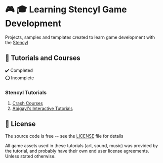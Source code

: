 # :video_game: :mortar_board: Learning Stencyl Game Development

Projects, samples and templates created to learn game development with the [Stencyl](https://www.stencyl.com/)

## :beginner: Tutorials and Courses

:heavy_check_mark: Completed  
:o: Incomplete

### Stencyl Tutorials

1. [Crash Courses](http://www.stencyl.com/help/start/)
2. [Abigayl's Interactive Tutorials](http://www.stencyl.com/help/viewArticle/102)

## :page_with_curl: License

The source code is free -- see the [LICENSE](LICENSE) file for details

All game assets used in these tutorials (art, sound, music) was provided by the tutorial, and probably have their own end user license agreements.
Unless stated otherwise.
